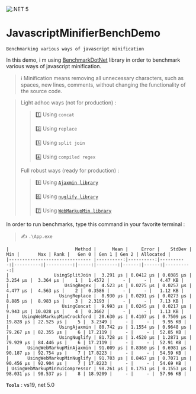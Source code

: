 ﻿![.NET 5](https://github.com/aimenux/JavascriptMinifierBenchDemo/workflows/.NET%205/badge.svg)

# JavascriptMinifierBenchDemo
```
Benchmarking various ways of javascript minification
```

In this demo, i m using [BenchmarkDotNet](https://github.com/dotnet/BenchmarkDotNet) library in order to benchmark various ways of javascript minification.

> :information_source: Minification means removing all unnecessary characters, such as spaces, new lines, comments, without changing the functionality of the source code.

>
> Light adhoc ways (not for production) :
>> :one: Using `concat`
>>
>> :two: Using `replace`
>>
>> :three: Using `split join`
>>
>> :four: Using `compiled regex`
>
> Full robust ways (ready for production) :
>> :five: Using [`Ajaxmin library`](https://github.com/microsoft/ajaxmin)
>>
>> :six: Using [`nuglify library`](https://github.com/trullock/NUglify)
>>
>> :seven: Using [`WebMarkupMin library`](https://github.com/Taritsyn/WebMarkupMin)
>

In order to run benchmarks, type this command in your favorite terminal :
>
> :writing_hand: `.\App.exe`
>
```
|                         Method |      Mean |     Error |    StdDev |       Min |       Max | Rank |   Gen 0 | Gen 1 | Gen 2 | Allocated |
|------------------------------- |----------:|----------:|----------:|----------:|----------:|-----:|--------:|------:|------:|----------:|
|                 UsingSplitJoin |  3.291 μs | 0.0412 μs | 0.0385 μs |  3.254 μs |  3.364 μs |    1 |  1.4572 |     - |     - |   4.47 KB |
|                     UsingRegex |  4.523 μs | 0.0275 μs | 0.0257 μs |  4.477 μs |  4.563 μs |    2 |  0.3586 |     - |     - |   1.12 KB |
|                   UsingReplace |  8.930 μs | 0.0291 μs | 0.0273 μs |  8.885 μs |  8.983 μs |    3 |  2.3193 |     - |     - |   7.13 KB |
|                    UsingConcat |  9.993 μs | 0.0245 μs | 0.0217 μs |  9.943 μs | 10.028 μs |    4 |  0.3662 |     - |     - |   1.13 KB |
|     UsingWebMarkupMinCrockford | 20.630 μs | 0.4107 μs | 0.7509 μs | 19.828 μs | 22.525 μs |    5 |  3.2349 |     - |     - |   9.95 KB |
|                   UsingAjaxmin | 80.742 μs | 1.1554 μs | 0.9648 μs | 79.267 μs | 82.355 μs |    6 | 17.2119 |     - |     - |  52.85 KB |
|                   UsingNuglify | 81.728 μs | 1.4520 μs | 1.2871 μs | 79.929 μs | 84.446 μs |    6 | 17.2119 |     - |     - |  52.91 KB |
|       UsingWebMarkupMinAjaxmin | 91.009 μs | 0.8360 μs | 0.6981 μs | 90.187 μs | 92.754 μs |    7 | 17.8223 |     - |     - |  54.59 KB |
|       UsingWebMarkupMinNuglify | 91.703 μs | 0.8467 μs | 0.7071 μs | 90.456 μs | 92.904 μs |    7 | 17.8223 |     - |     - |  54.69 KB |
| UsingWebMarkupMinYuiCompressor | 98.261 μs | 0.1751 μs | 0.1553 μs | 98.031 μs | 98.537 μs |    8 | 18.9209 |     - |     - |  57.96 KB |
```

**`Tools`** : vs19, net 5.0